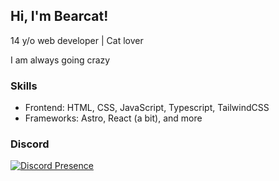 ## Hi, I'm Bearcat!  
14 y/o web developer | Cat lover

I am always going crazy

### Skills
- Frontend: HTML, CSS, JavaScript, Typescript, TailwindCSS
- Frameworks: Astro, React (a bit), and more   

### Discord  
[![Discord Presence](https://lanyard.cnrad.dev/api/997203884428767282?showDisplayName=false&theme=dark)](https://discord.com/users/997203884428767282)

